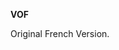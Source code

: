 <!-- markdownlint-disable MD041-->
**VOF**<br>

Original French Version.
<!-- markdownlint-enable MD041-->
